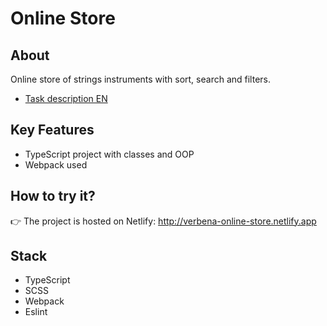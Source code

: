 # Online Store

## About

Online store of strings instruments with sort, search and filters. 

* [Task description EN](https://github.com/rolling-scopes-school/tasks/tree/master/tasks/online-store)

## Key Features

* TypeScript project with classes and OOP
* Webpack used

## How to try it?

👉 The project is hosted on Netlify: http://verbena-online-store.netlify.app

## Stack

* TypeScript
* SCSS
* Webpack
* Eslint
